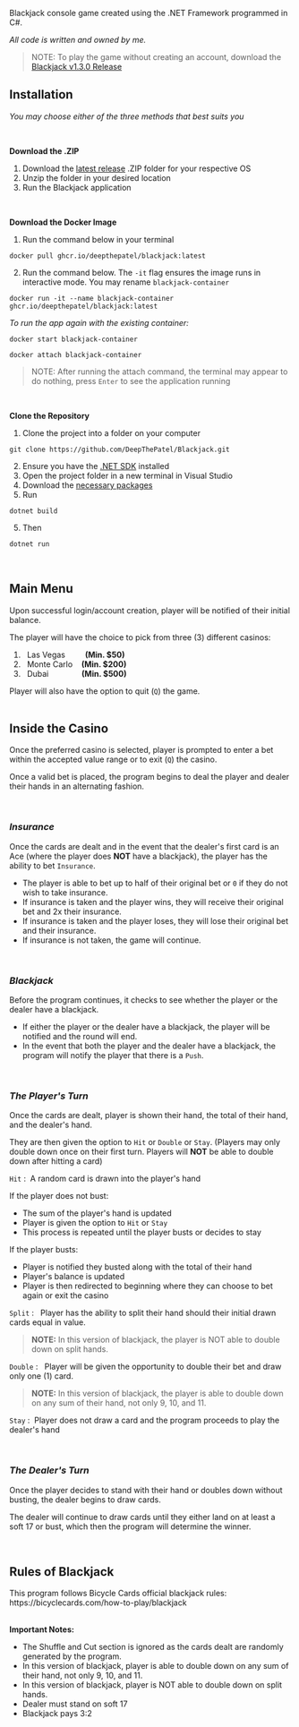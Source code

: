 Blackjack console game created using the .NET Framework programmed in C#.

*All code is written and owned by me.*

> NOTE: To play the game without creating an account, download the [Blackjack v1.3.0 Release](https://github.com/DeepThePatel/Blackjack/releases/tag/v1.3.0)

<h2>Installation</h2>

*You may choose either of the three methods that best suits you*

<br>

**Download the .ZIP**
1. Download the [latest release](https://github.com/DeepThePatel/Blackjack/releases) .ZIP folder for your respective OS
2. Unzip the folder in your desired location
3. Run the Blackjack application

<br>

**Download the Docker Image**
1. Run the command below in your terminal
```
docker pull ghcr.io/deepthepatel/blackjack:latest
```
2. Run the command below. The ```-it``` flag ensures the image runs in interactive mode. You may rename ```blackjack-container```
```
docker run -it --name blackjack-container ghcr.io/deepthepatel/blackjack:latest
```
   
*To run the app again with the existing container:*
```
docker start blackjack-container
```
```
docker attach blackjack-container
```

> NOTE: After running the attach command, the terminal may appear to do nothing, press ```Enter``` to see the application running

<br>

**Clone the Repository**
1. Clone the project into a folder on your computer
```
git clone https://github.com/DeepThePatel/Blackjack.git
```
2. Ensure you have the [.NET SDK](https://dotnet.microsoft.com/en-us/download/dotnet/8.0) installed
3. Open the project folder in a new terminal in Visual Studio
4. Download the [necessary packages](https://github.com/DeepThePatel/Blackjack/wiki/Software-Documentation#libraries-and-packages)
5. Run
```
dotnet build
```
5. Then
```
dotnet run
```

<br>

<h2>Main Menu</h2>

Upon successful login/account creation, player will be notified of their initial balance.

The player will have the choice to pick from three (3) different casinos:

1. &nbsp;&nbsp;Las Vegas&nbsp;&nbsp;&nbsp;&nbsp;&nbsp;&nbsp;&nbsp;&nbsp;&nbsp;**(Min. $50)**
2. &nbsp;&nbsp;Monte Carlo&nbsp;&nbsp;&nbsp;&nbsp;**(Min. $200)**
3. &nbsp;&nbsp;Dubai&nbsp;&nbsp;&nbsp;&nbsp;&nbsp;&nbsp;&nbsp;&nbsp;&nbsp;&nbsp;&nbsp;&nbsp;&nbsp;&nbsp;&nbsp;**(Min. $500)**

Player will also have the option to quit (```Q```) the game.
<br>
<br>

<h2>Inside the Casino</h2>

Once the preferred casino is selected, player is prompted to enter a bet within the accepted value range or to exit (```Q```) the casino.

Once a valid bet is placed, the program begins to deal the player and dealer their hands in an alternating fashion.

<br>

*<h3>Insurance</h3>*

Once the cards are dealt and in the event that the dealer's first card is an Ace (where the player does **NOT** have a blackjack), the player has the ability to bet ```Insurance```.
- The player is able to bet up to half of their original bet or ```0``` if they do not wish to take insurance.
- If insurance is taken and the player wins, they will receive their original bet and 2x their insurance.
- If insurance is taken and the player loses, they will lose their original bet and their insurance.
- If insurance is not taken, the game will continue.

<br>

*<h3>Blackjack</h3>*

Before the program continues, it checks to see whether the player or the dealer have a blackjack. 
- If either the player or the dealer have a blackjack, the player will be notified and the round will end.
- In the event that both the player and the dealer have a blackjack, the program will notify the player that there is a ```Push```.

<br>

*<h3>The Player's Turn</h3>*

Once the cards are dealt, player is shown their hand, the total of their hand, and the dealer's hand. 

They are then given the option to ```Hit``` or ```Double``` or ```Stay```. (Players may only double down once on their first turn. Players will **NOT** be able to double down after hitting a card)

```Hit```&nbsp;: &nbsp;A random card is drawn into the player's hand

If the player does not bust:
- The sum of the player's hand is updated
- Player is given the option to ```Hit``` or ```Stay```
- This process is repeated until the player busts or decides to stay
  
If the player busts:
- Player is notified they busted along with the total of their hand
- Player's balance is updated
- Player is then redirected to beginning where they can choose to bet again or exit the casino

```Split```&nbsp;: &nbsp; Player has the ability to split their hand should their initial drawn cards equal in value.

> **NOTE:** In this version of blackjack, the player is NOT able to double down on split hands.

```Double```&nbsp;: &nbsp; Player will be given the opportunity to double their bet and draw only one (1) card.

> **NOTE:** In this version of blackjack, the player is able to double down on any sum of their hand, not only 9, 10, and 11.

```Stay```&nbsp;: &nbsp;Player does not draw a card and the program proceeds to play the dealer's hand

<br>

*<h3>The Dealer's Turn</h3>*

Once the player decides to stand with their hand or doubles down without busting, the dealer begins to draw cards.

The dealer will continue to draw cards until they either land on at least a soft 17 or bust, which then the program will determine the winner.

<br>

<h2>Rules of Blackjack</h2>
This program follows Bicycle Cards official blackjack rules:
https://bicyclecards.com/how-to-play/blackjack

<br>
<br>

**Important Notes:**
- The Shuffle and Cut section is ignored as the cards dealt are randomly generated by the program.
- In this version of blackjack, player is able to double down on any sum of their hand, not only 9, 10, and 11.
- In this version of blackjack, player is NOT able to double down on split hands.
- Dealer must stand on soft 17
- Blackjack pays 3:2
